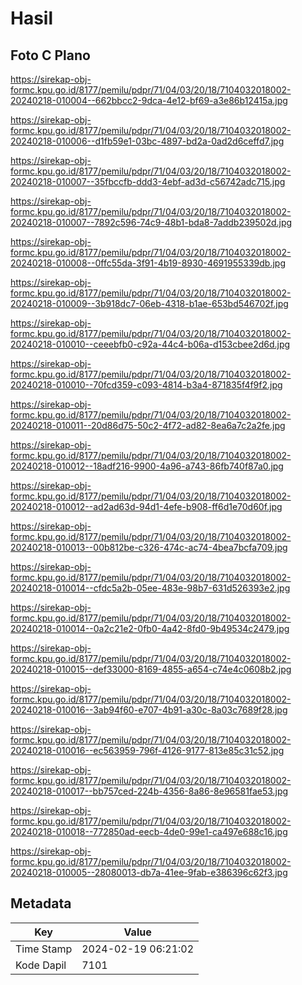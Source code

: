 # Hasil

## Foto C Plano

https://sirekap-obj-formc.kpu.go.id/8177/pemilu/pdpr/71/04/03/20/18/7104032018002-20240218-010004--662bbcc2-9dca-4e12-bf69-a3e86b12415a.jpg

https://sirekap-obj-formc.kpu.go.id/8177/pemilu/pdpr/71/04/03/20/18/7104032018002-20240218-010006--d1fb59e1-03bc-4897-bd2a-0ad2d6ceffd7.jpg

https://sirekap-obj-formc.kpu.go.id/8177/pemilu/pdpr/71/04/03/20/18/7104032018002-20240218-010007--35fbccfb-ddd3-4ebf-ad3d-c56742adc715.jpg

https://sirekap-obj-formc.kpu.go.id/8177/pemilu/pdpr/71/04/03/20/18/7104032018002-20240218-010007--7892c596-74c9-48b1-bda8-7addb239502d.jpg

https://sirekap-obj-formc.kpu.go.id/8177/pemilu/pdpr/71/04/03/20/18/7104032018002-20240218-010008--0ffc55da-3f91-4b19-8930-4691955339db.jpg

https://sirekap-obj-formc.kpu.go.id/8177/pemilu/pdpr/71/04/03/20/18/7104032018002-20240218-010009--3b918dc7-06eb-4318-b1ae-653bd546702f.jpg

https://sirekap-obj-formc.kpu.go.id/8177/pemilu/pdpr/71/04/03/20/18/7104032018002-20240218-010010--ceeebfb0-c92a-44c4-b06a-d153cbee2d6d.jpg

https://sirekap-obj-formc.kpu.go.id/8177/pemilu/pdpr/71/04/03/20/18/7104032018002-20240218-010010--70fcd359-c093-4814-b3a4-871835f4f9f2.jpg

https://sirekap-obj-formc.kpu.go.id/8177/pemilu/pdpr/71/04/03/20/18/7104032018002-20240218-010011--20d86d75-50c2-4f72-ad82-8ea6a7c2a2fe.jpg

https://sirekap-obj-formc.kpu.go.id/8177/pemilu/pdpr/71/04/03/20/18/7104032018002-20240218-010012--18adf216-9900-4a96-a743-86fb740f87a0.jpg

https://sirekap-obj-formc.kpu.go.id/8177/pemilu/pdpr/71/04/03/20/18/7104032018002-20240218-010012--ad2ad63d-94d1-4efe-b908-ff6d1e70d60f.jpg

https://sirekap-obj-formc.kpu.go.id/8177/pemilu/pdpr/71/04/03/20/18/7104032018002-20240218-010013--00b812be-c326-474c-ac74-4bea7bcfa709.jpg

https://sirekap-obj-formc.kpu.go.id/8177/pemilu/pdpr/71/04/03/20/18/7104032018002-20240218-010014--cfdc5a2b-05ee-483e-98b7-631d526393e2.jpg

https://sirekap-obj-formc.kpu.go.id/8177/pemilu/pdpr/71/04/03/20/18/7104032018002-20240218-010014--0a2c21e2-0fb0-4a42-8fd0-9b49534c2479.jpg

https://sirekap-obj-formc.kpu.go.id/8177/pemilu/pdpr/71/04/03/20/18/7104032018002-20240218-010015--def33000-8169-4855-a654-c74e4c0608b2.jpg

https://sirekap-obj-formc.kpu.go.id/8177/pemilu/pdpr/71/04/03/20/18/7104032018002-20240218-010016--3ab94f60-e707-4b91-a30c-8a03c7689f28.jpg

https://sirekap-obj-formc.kpu.go.id/8177/pemilu/pdpr/71/04/03/20/18/7104032018002-20240218-010016--ec563959-796f-4126-9177-813e85c31c52.jpg

https://sirekap-obj-formc.kpu.go.id/8177/pemilu/pdpr/71/04/03/20/18/7104032018002-20240218-010017--bb757ced-224b-4356-8a86-8e96581fae53.jpg

https://sirekap-obj-formc.kpu.go.id/8177/pemilu/pdpr/71/04/03/20/18/7104032018002-20240218-010018--772850ad-eecb-4de0-99e1-ca497e688c16.jpg

https://sirekap-obj-formc.kpu.go.id/8177/pemilu/pdpr/71/04/03/20/18/7104032018002-20240218-010005--28080013-db7a-41ee-9fab-e386396c62f3.jpg


## Metadata

| Key        | Value               |
| ---------- | ------------------- |
| Time Stamp | 2024-02-19 06:21:02 |
| Kode Dapil | 7101                |



